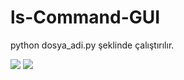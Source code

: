 # ls-Command-GUI

python dosya_adi.py şeklinde çalıştırılır.

<img src="http://i.hizliresim.com/D9k0Ao.jpg">
<img src="http://i.hizliresim.com/rRdoDa.jpg">
